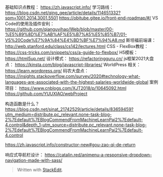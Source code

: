 基础知识点教程：
https://zh.javascript.info/
学习路线：
https://blog.csdn.net/qing_gee/article/details/114651332?spm=1001.2014.3001.5501
https://objtube.gitee.io/front-end-roadmap/#/
VS Code的使用及插件安利：
https://github.com/qianguyihao/Web/blob/master/00-%E5%89%8D%E7%AB%AF%E5%B7%A5%E5%85%B7/01-VS%20Code%E7%9A%84%E4%BD%BF%E7%94%A8.md
斯坦福前端课：
http://web.stanford.edu/class/cs142/lectures.html
CSS - FlexBox教程：
https://css-tricks.com/snippets/css/a-guide-to-flexbox/
H5模板：
https://html5up.net/
设计模式：
https://refactoringguru.cn/
js框架2021大盘点：
https://kinsta.com/blog/javascript-libraries/
WorldPress 相关：
https://learn.wordpress.org/
码农大盘点：
https://insights.stackoverflow.com/survey/2020#technology-what-languages-are-associated-with-the-highest-salaries-worldwide-global
案例项目：
https://www.cnblogs.com/XJT2018/p/10645092.html
https://github.com/YUUXIAO/webProject

构造函数是什么？
https://blog.csdn.net/sinat_21742529/article/details/83659459?utm_medium=distribute.pc_relevant.none-task-blog-2%7Edefault%7EBlogCommendFromMachineLearnPai2%7Edefault-4.control&depth_1-utm_source=distribute.pc_relevant.none-task-blog-2%7Edefault%7EBlogCommendFromMachineLearnPai2%7Edefault-4.control

https://zh.javascript.info/constructor-new#gou-zao-qi-de-return

响应式导航栏设计：
https://catalin.red/animenu-a-responsive-dropdown-navigation-made-with-sass/

> Written with [StackEdit](https://stackedit.io/).
<!--stackedit_data:
eyJoaXN0b3J5IjpbLTM1NDMxMzMwOCwxMjQ4MzEwODM3LDE2OT
UzNjcyMzQsLTYzOTM0OTM5MiwtNTY5NzY4NTI0XX0=
-->